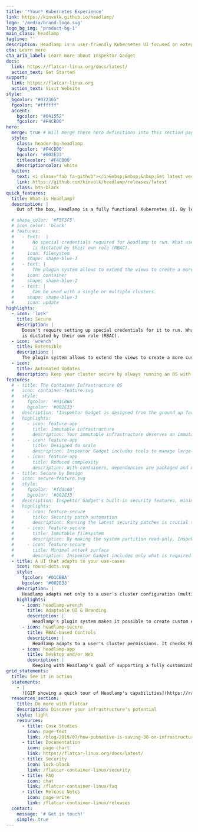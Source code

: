 ```yaml
---
title: '*Your* Kubernetes Experience'
link: https://kinvolk.github.io/headlamp/
logo: '/media/brand-logo.svg'
logo_bg_img: 'product-bg-1'
main_class: headlamp
tagline: ''
description: Headlamp is a user-friendly Kubernetes UI focused on extensibility
cta: Learn more
cta_aria_label: Learn more about Inspektor Gadget
docs:
  link: https://flatcar-linux.org/docs/latest/
  action_text: Get Started
support:
  link: https://flatcar-linux.org
  action_text: Visit Website
style:
  bgcolor: "#072365"
  fgcolor: "#ffffff"
  accent:
    bgcolor: "#041552"
    fgcolor: "#F4CB00"
hero:
  merge: true # Will merge these hero definitions into this section pages
  style:
    class: header-bg-headlamp
    fgcolor: '#F4CB00'
    bgcolor: '#002E33'
    titlecolor: '#F4CB00'
    descriptioncolor: white
  button:
    text: <i class="fab fa-github"></i>&nbsp;&nbsp;&nbsp;Get latest version
    link: https://github.com/kinvolk/headlamp/releases/latest
    class: btn-black
quick_features:
  title: What is Headlamp?
  description: |
    Out of the box, Headlamp is a fully functional Kubernetes UI. By leveraging its powerful plugin system, builders can shape Headlamp to fit their bespoke use-cases, products and environments.

  # shape_color: '#F5F5F5'
  # icon_color: 'black'
  # features:
  #   - text:  |
  #       No special credentials required for Headlamp to run. What users can do
  #       is dictated by their own role (RBAC).
  #     icon: filesystem
  #     shape: shape-blue-1
  #   - text: |
  #       The plugin system allows to extend the views to create a more custom user-experience.
  #     icon: container
  #     shape: shape-blue-2
  #   - text: |
  #       Can be used with a single or multiple clusters.
  #     shape: shape-blue-3
  #     icon: update
highlights:
  - icon: 'lock'
    title: Secure
    description: |
      Doesn't require setting up special credentials for it to run. What users can do
      is dictated by their own role (RBAC).
  - icon: 'wrench'
    title: Extensible
    description: |
      The plugin system allows to extend the views to create a more custom user-experience.
  - icon:
    title: Automated Updates
    description: Keep your cluster secure by always running an OS with the latest security updates and features
features:
  # - title: The Container Infrastructure OS
  #   icon: container-feature.svg
  #   style:
  #     fgcolor: '#01CBBA'
  #     bgcolor: '#002E33'
  #   description: 'Inspektor Gadget is designed from the ground up for running container workloads. It fully embraces the container paradigm, including only what is required to run containers.'
  #   highlights:
  #     - icon: feature-app
  #       title: Immutable infrastructure
  #       description: Your immutable infrastructure deserves an immutable Linux OS. With Inspektor Gadget, you manage your infrastructure, not your configuration.
  #     - icon: feature-app
  #       title: Designed to scale
  #       description: Inspektor Gadget includes tools to manage large-scale, global infrastructure. You can manage update polices, versions and group instances with ease.
  #     - icon: feature-app
  #       title: Reduced complexity
  #       description: With containers, dependencies are packaged and delivered in container images. This makes package managers unnecessary and simplifies the OS.
  # - title: Secure by Design
  #   icon: secure-feature.svg
  #   style:
  #     fgcolor: '#fddc60'
  #     bgcolor: '#002E33'
  #   description: Inspektor Gadget's built-in security features, minimal design and automated updates provide a strong foundation for your infrastructure's security strategy.
  #   highlights:
  #     - icon: feature-secure
  #       title: Security patch automation
  #       description: Running the latest security patches is crucial to removing potential vulnerabilities. Inspektor Gadget's automated updates does this for you.
  #     - icon: feature-secure
  #       title: Immutable filesystem
  #       description: By making the system partition read-only, Inspektor Gadget eliminates a whole class of high-impact security vulnerabilities.
  #     - icon: feature-secure
  #       title: Minimal attack surface
  #       description: Inspektor Gadget includes only what is required to run containers. By minimizing the size and complexity of the OS, the attack surface is also reduced.
  - title: A UI that adapts to your use-cases
    icon: round-dots.svg
    style:
      fgcolor: '#01CBBA'
      bgcolor: '#002E33'
    description: |
      Headlamp adapts not only to a user's cluster configuration (multiple or single cluster, permissions-based UI, etc.), but its powerful plugin system allows builders to customize the experience with new functionality that fits their products.
    highlights:
      - icon: headlamp-wrench
        title: Adaptable UI & Branding
        description: |
          Headlamp's plugin system makes it possible to create custom experiences with minimal effort; add/extend views, customize branding, etc.
      - icon: headlamp-secure
        title: RBAC-based Controls
        description: |
          Headlamp adapts to a user's cluster permissions. It checks RBAC and displays actions like *delete* or *edit* only if the user has the permissions to do so.
      - icon: headlamp-app
        title: Desktop and/or Web
        description: |
          Keeping with Headlamp's goal of supporting a fully customizable exprience, it can be run as a web app, desktop app, or both.
grid_statements:
  title: See it in action
  statements:
    - |
      ![GIF showing a quick tour of Headlamp's capabilities](https://raw.githubusercontent.com/kinvolk/headlamp/screenshots/videos/headlamp_quick_run.gif)
  resources_section:
    title: Do more with Flatcar
    description: Discover your infrastructure's potential
    style: light
    resources:
      - title: Case Studies
        icon: page-text
        link: /blog/2019/07/how-pubnative-is-saving-30-on-infrastructure-costs-with-kinvolk-packet-and-kubernetes/
      - title: Documentation
        icon: page-chart
        link: https://flatcar-linux.org/docs/latest/
      - title: Security
        icon: lock-black
        link: /flatcar-container-linux/security
      - title: FAQ
        icon: chat
        link: /flatcar-container-linux/faq
      - title: Release Notes
        icon: page-write
        link: /flatcar-container-linux/releases
  contact:
    message: '# Get in touch!'
    simple: true
---
```

